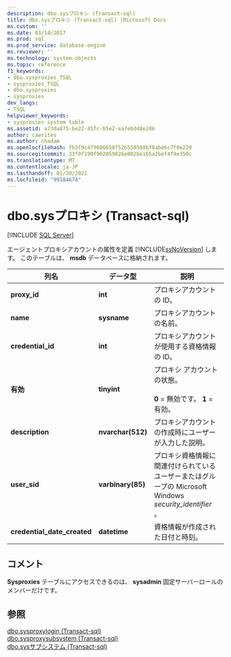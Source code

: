```yaml
---
description: dbo.sysプロキシ (Transact-sql)
title: dbo.sysプロキシ (Transact-sql) |Microsoft Docs
ms.custom: ''
ms.date: 03/14/2017
ms.prod: sql
ms.prod_service: database-engine
ms.reviewer: ''
ms.technology: system-objects
ms.topic: reference
f1_keywords:
- dbo.sysproxies_TSQL
- sysproxies_TSQL
- dbo.sysproxies
- sysproxies
dev_langs:
- TSQL
helpviewer_keywords:
- sysproxies system table
ms.assetid: a73da875-be22-45fc-b5e2-ea7ebd48e2d6
author: cawrites
ms.author: chadam
ms.openlocfilehash: fb3f9c479086650752b550588bf8abe6c7f0e220
ms.sourcegitcommit: 33f0f190f962059826e002be165a2bef4f9e350c
ms.translationtype: MT
ms.contentlocale: ja-JP
ms.lasthandoff: 01/30/2021
ms.locfileid: "99184674"
---
```

# <a name="dbosysproxies-transact-sql"></a>dbo.sysプロキシ (Transact-sql)
[!INCLUDE [SQL Server](../../includes/applies-to-version/sqlserver.md)]

  エージェントプロキシアカウントの属性を定義 [!INCLUDE[ssNoVersion](../../includes/ssnoversion-md.md)] します。 このテーブルは、 **msdb** データベースに格納されます。  
  
|列名|データ型|説明|  
|-----------------|---------------|-----------------|  
|**proxy_id**|**int**|プロキシアカウントの ID。|  
|**name**|**sysname**|プロキシアカウントの名前。|  
|**credential_id**|**int**|プロキシアカウントが使用する資格情報の ID。|  
|**有効**|**tinyint**|プロキシ アカウントの状態。<br /><br /> **0** = 無効です。 **1** = 有効。|  
|**description**|**nvarchar(512)**|プロキシアカウントの作成時にユーザーが入力した説明。|  
|**user_sid**|**varbinary(85)**|プロキシ資格情報に関連付けられているユーザーまたはグループの Microsoft Windows *security_identifier* 。|  
|**credential_date_created**|**datetime**|資格情報が作成された日付と時刻。|  
  
## <a name="remarks"></a>コメント  
 **Sysproxies** テーブルにアクセスできるのは、 **sysadmin** 固定サーバーロールのメンバーだけです。  
  
## <a name="see-also"></a>参照  
 [dbo.sysproxylogin &#40;Transact-sql&#41;](../../relational-databases/system-tables/dbo-sysproxylogin-transact-sql.md)   
 [dbo.sysproxysubsystem &#40;Transact-sql&#41;](../../relational-databases/system-tables/dbo-sysproxysubsystem-transact-sql.md)   
 [dbo.sysサブシステム &#40;Transact-sql&#41;](../../relational-databases/system-tables/dbo-syssubsystems-transact-sql.md)  
  
  
